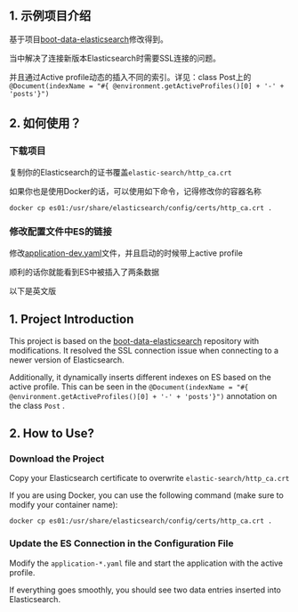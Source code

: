 ## 1. 示例项目介绍
基于项目[boot-data-elasticsearch](https://github.com/hantsy/spring-reactive-sample/tree/master/boot-data-elasticsearch)修改得到。

当中解决了连接新版本Elasticsearch时需要SSL连接的问题。

并且通过Active profile动态的插入不同的索引。详见：class Post上的`@Document(indexName = "#{ @environment.getActiveProfiles()[0] + '-' + 'posts'}")`

## 2. 如何使用？
### 下载项目
复制你的Elasticsearch的证书覆盖`elastic-search/http_ca.crt`

如果你也是使用Docker的话，可以使用如下命令，记得修改你的容器名称
```shell
docker cp es01:/usr/share/elasticsearch/config/certs/http_ca.crt .
```

### 修改配置文件中ES的链接
修改[application-dev.yaml](src%2Fmain%2Fresources%2Fapplication-dev.yaml)文件，并且启动的时候带上active profile

顺利的话你就能看到ES中被插入了两条数据

以下是英文版

## 1. Project Introduction
This project is based on the [boot-data-elasticsearch](https://github.com/hantsy/spring-reactive-sample/tree/master/boot-data-elasticsearch) repository with modifications. 
It resolved the SSL connection issue when connecting to a newer version of Elasticsearch.

Additionally, it dynamically inserts different indexes on ES based on the active profile. This can be seen in the `@Document(indexName = "#{ @environment.getActiveProfiles()[0] + '-' + 'posts'}")` annotation on the class `Post` .

## 2. How to Use?

### Download the Project
Copy your Elasticsearch certificate to overwrite `elastic-search/http_ca.crt`

If you are using Docker, you can use the following command (make sure to modify your container name):
```shell
docker cp es01:/usr/share/elasticsearch/config/certs/http_ca.crt .
```

### Update the ES Connection in the Configuration File
Modify the `application-*.yaml` file and start the application with the active profile.

If everything goes smoothly, you should see two data entries inserted into Elasticsearch.





